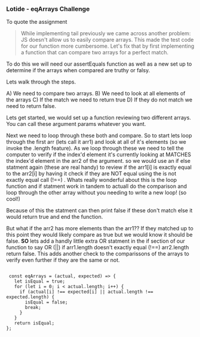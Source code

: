 ### Lotide - eqArrays Challenge 


To quote the assignment 

 > While implementing tail previously we came across another problem: JS doesn't allow us to easily compare arrays. This made the test code for our function more cumbersome. Let's fix that by first implementing a function that can compare two arrays for a perfect match.

To do this we will need our assertEquals function as well as a new set up to determine if the arrays when compared are truthy or falsy.

Lets walk through the steps.

A) We need to compare two arrays.
B) We need to look at all elements of the arrays
C) If the match we need to return true
D) If they do not match we need to return false.

Lets get started, we would set up a function reviewing two different arrays. You can call these argument params whatever you want.

Next we need to loop through these both and compare. So to start lets loop through the first arr (lets call it arr1) and look at all of it's elements (so we invoke the .length feature). As we loop through these we need to tell the computer to verify if the index'd element it's currently looking at MATCHES the index'd element in the arr2 of the argument. so we would use an if else statment again (these are real handy) to review if the arr1[i] is exactly equal to the arr2[i] by having it check if they are NOT equal using the is not exactly equal call (!==) . Whats really wonderful about this is the loop function and if statment work in tandem to actuall do the comparison and loop through the other array without you needing to write a new loop! (so cool!)

Because of this the statment can then print false if these don't match else it would return true and end the function. 

But what if the arr2 has more elements than the arr1?? If they matched up to this point they would likely compare as true but we would know it should be false. **SO** lets add a handly little extra OR statment in the if section of our function to say OR (||)
if arr1.length doesn't exactly equal (!==) arr2.length return false. This adds another check to the comparissons of the arrays to verify even further if they are the same or not.

``` Javascript: 

 const eqArrays = (actual, expected) => {
   let isEqual = true;
   for (let i = 0; i < actual.length; i++) {
     if (actual[i] !== expected[i] || actual.length !== expected.length) {
       isEqual = false;
       break;
     }
   }
   return isEqual;
};

```